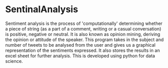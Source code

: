 # SentinalAnalysis
Sentiment analysis is the process of 'computationally' determining whether a piece of string (as a part of a comment, writing or a casual conversation) is positive, negative or neutral. It is also known as opinion mining, deriving the opinion or attitude of the speaker. This program takes in the subject and number of tweets to be analysed from the user and gives us a graphical representation of the sentiments expressed. It also stores the results in an excel sheet for further analysis. This is developed using python for data science.

